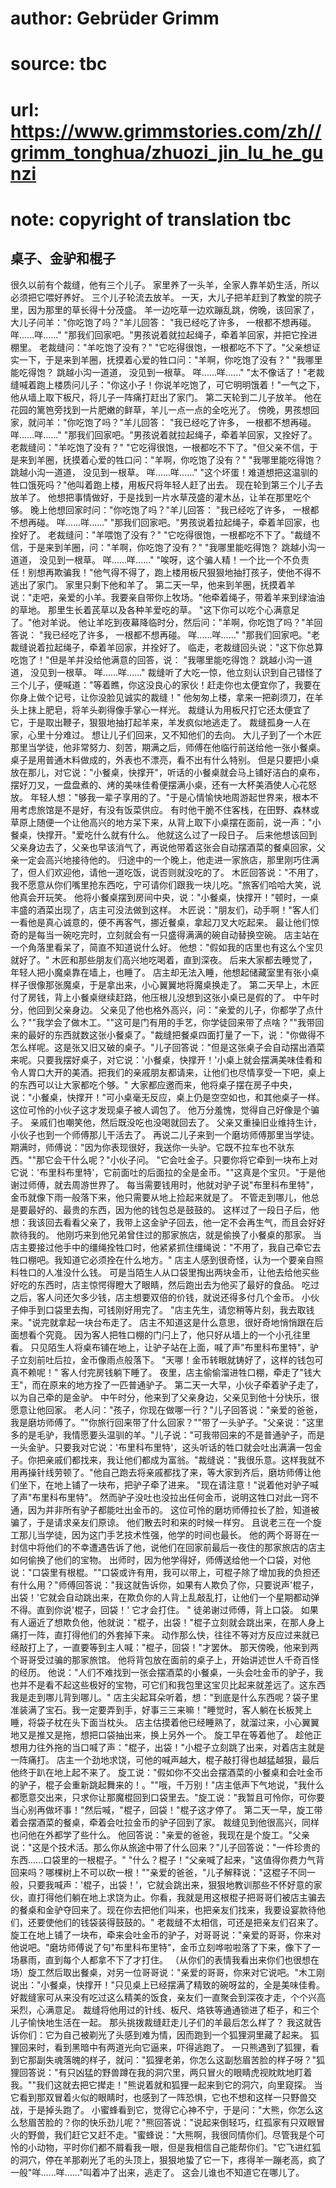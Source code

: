 # author: Gebrüder Grimm
# source: tbc
# url: https://www.grimmstories.com/zh//grimm_tonghua/zhuozi_jin_lu_he_gunzi
# note: copyright of translation tbc

## 桌子、金驴和棍子 

很久以前有个裁缝，他有三个儿子。
家里养了一头羊，全家人靠羊奶生活，所以必须把它喂好养好。
三个儿子轮流去放羊。
一天，大儿子把羊赶到了教堂的院子里，因为那里的草长得十分茂盛。
羊一边吃草一边欢蹦乱跳，傍晚，该回家了，大儿子问羊："你吃饱了吗？"羊儿回答：
"我已经吃了许多，
一根都不想再碰。
咩......咩......"
"那我们回家吧。"男孩说着就拉起绳子，牵着羊回家，并把它拴进棚里。
老裁缝问："羊吃饱了没有？"
"它吃得很饱，一根都吃不下了。"父亲想证实一下，于是来到羊圈，抚摸着心爱的牲口问："羊啊，你吃饱了没有？"
"我哪里能吃得饱？
跳越小沟一道道，
没见到一根草。
咩......咩......"
"太不像话了！"老裁缝喊着跑上楼质问儿子："你这小子！你说羊吃饱了，可它明明饿着！"一气之下，他从墙上取下板尺，将儿子一阵痛打赶出了家门。
第二天轮到二儿子放羊。
他在花园的篱笆旁找到一片肥嫩的鲜草，羊儿一点一点的全吃光了。
傍晚，男孩想回家，就问羊："你吃饱了吗？"羊儿回答：
"我已经吃了许多，
一根都不想再碰。
咩......咩......"
"那我们回家吧。"男孩说着就拉起绳子，牵着羊回家，又拴好了。
老裁缝问："羊吃饱了没有？"
"它吃得很饱，一根都吃不下了。"但父亲不信，于是来到羊圈，抚摸着心爱的牲口问："羊啊，你吃饱了没有？"
"我哪里能吃得饱？
跳越小沟一道道，
没见到一根草。
咩......咩......"
"这个坏蛋！难道想把这温驯的牲口饿死吗？"他叫着跑上楼，用板尺将年轻人赶了出去。
现在轮到第三个儿子去放羊了。
他想把事情做好，于是找到一片水草茂盛的灌木丛，让羊在那里吃个够。
晚上他想回家时问："你吃饱了吗？"羊儿回答：
"我已经吃了许多，
一根都不想再碰。
咩......咩......"
"那我们回家吧。"男孩说着拉起绳子，牵着羊回家，也拴好了。
老裁缝问："羊喂饱了没有？"
"它吃得很饱，一根都吃不下了。"裁缝不信，于是来到羊圈，问："羊啊，你吃饱了没有？"
"我哪里能吃得饱？
跳越小沟一道道，
没见到一根草。
咩......咩......"
"唉呀，这个骗人精！一个比一个不负责任！别想再欺骗我！"他气得不得了，跑上楼用板尺狠狠地抽打孩子，使他不得不逃出了家门。
家里只剩下他和羊了。
第二天一早，他来到羊圈，抚摸着羊说："走吧，亲爱的小羊。我要亲自带你上牧场。"他牵着绳子，带着羊来到绿油油的草地。
那里生长着芪草以及各种羊爱吃的草。
"这下你可以吃个心满意足了。"他对羊说。
他让羊吃到夜幕降临时分，然后问："羊啊，你吃饱了吗？"羊回答说：
"我已经吃了许多，
一根都不想再碰。
咩......咩......"
"那我们回家吧。"老裁缝说着拉起绳子，牵着羊回家，并拴好了。
临走，老裁缝回头说："这下你总算吃饱了！"但是羊并没给他满意的回答，说：
"我哪里能吃得饱？
跳越小沟一道道，
没见到一根草。
咩......咩......"
裁缝听了大吃一惊，他立刻认识到自己错怪了三个儿子，便喊道："等着瞧，你这没良心的家伙！赶走你也太便宜你了，我要在你身上做个记号，让你没脸见诚实的裁缝！"
他匆匆上楼，拿来一把剃须刀，在羊头上抹上肥皂，将羊头剃得像手掌心一样光。
裁缝认为用板尺打它还太便宜了它，于是取出鞭子，狠狠地抽打起羊来，羊发疯似地逃走了。
裁缝孤身一人在家，心里十分难过。 想让儿子们回来，又不知他们的去向。
大儿子到了一个木匠那里当学徒，他非常努力、刻苦，期满之后，师傅在他临行前送给他一张小餐桌。
桌子是用普通木料做成的，外表也不漂亮，看不出有什么特别。
但是只要把小桌放在那儿，对它说："小餐桌，快撑开"，听话的小餐桌就会马上铺好洁白的桌布，摆好刀叉，一盘盘煮的、烤的美味佳肴便摆满小桌，还有一大杯美酒使人心花怒放。
年轻人想："够我一辈子享用的了。"于是心情愉快地周游起世界来，根本不用考虑旅馆是不是好，有没有饭菜供应。
有时他干脆不住客栈，在田野、森林或草原上随便一个让他高兴的地方呆下来，从背上取下小桌摆在面前，说一声："小餐桌，快撑开。"爱吃什么就有什么。
他就这么过了一段日子。
后来他想该回到父亲身边去了，父亲也早该消气了，再说他带着这张会自动摆酒菜的餐桌回家，父亲一定会高兴地接待他的。
归途中的一个晚上，他走进一家旅店，那里刚巧住满了，但人们欢迎他，请他一道吃饭，说否则就没吃的了。
木匠回答说："不用了，我不愿意从你们嘴里抢东西吃，宁可请你们跟我一块儿吃。"旅客们哈哈大笑，说他真会开玩笑。
他将小餐桌摆到房间中央，说："小餐桌，快撑开！"顿时，一桌丰盛的酒菜出现了，店主可没法做到这样。
木匠说："朋友们，动手啊！"客人们一看他是真心诚意的，便不再客气，挪近餐桌，拿起刀叉大吃起来。
最让他们惊奇的是每当一碗吃完时，立刻就会有一只盛得满满的碗自动替换空碗。
店主站在一个角落里看呆了，简直不知道说什么好。
他想："假如我的店里也有这么个宝贝就好了。"
木匠和那些朋友们高兴地吃喝着，直到深夜。
后来大家都去睡觉了，年轻人把小魔桌靠在墙上，也睡了。
店主却无法入睡，他想起储藏室里有张小桌样子很像那张魔桌，于是拿出来，小心翼翼地将魔桌换走了。
第二天早上，木匠付了房钱，背上小餐桌继续赶路，他压根儿没想到这张小桌已是假的了。
中午时分，他回到父亲身边。
父亲见了他也格外高兴，问："亲爱的儿子，你都学了点什么？""我学会了做木工。""这可是门有用的手艺，你学徒回来带了点啥？""我带回来的最好的东西就数这张小餐桌了。"裁缝把餐桌四面打量了一下，说："你做得不怎么样呢。这是张又旧又破的桌子。"儿子回答说："但是这张桌子会自动摆出酒菜来呢。只要我摆好桌子，对它说：'小餐桌，快撑开！'小桌上就会摆满美味佳肴和令人胃口大开的美酒。把我们的亲戚朋友都请来，让他们也尽情享受一下吧，桌上的东西可以让大家都吃个够。"
大家都应邀而来，他将桌子摆在房子中央，说："小餐桌，快撑开！"可小桌毫无反应，桌上仍是空空如也，和其他桌子一样。
这位可怜的小伙子这才发现桌子被人调包了。
他万分羞愧，觉得自己好像是个骗子。
亲戚们也嘲笑他，然后既没吃也没喝就回去了。
父亲又重操旧业维持生计，小伙子也到一个师傅那儿干活去了。
再说二儿子来到一个磨坊师傅那里当学徒。
期满时，师傅说："因为你表现很好，我送你一头驴。它既不拉车也不驮东西。""那它会干什么呢？"小伙子问。
"它会吐金子。只要你将它牵到一块布上对它说：'布里科布里特'，它前面吐的后面拉的全是金币。""这真是个宝贝。"于是他谢过师傅，就去周游世界了。
每当需要钱用时，他就对驴子说"布里科布里特"，金币就像下雨一般落下来，他只需要从地上捡起来就是了。
不管走到哪儿，他总是要最好的、最贵的东西，因为他的钱包总是鼓鼓的。
这样过了一段日子后，他想：我该回去看看父亲了，我带上这金驴子回去，他一定不会再生气，而且会好好款待我的。
他刚巧来到他兄弟曾住过的那家旅店，就是偷换了小餐桌的那家。
当店主要接过他手中的缰绳拴牲口时，他紧紧抓住缰绳说："不用了，我自己牵它去牲口棚吧。我知道它必须拴在什么地方。"
店主人感到很奇怪，认为一个要亲自照料牲口的人准没什么钱。
可是当陌生人从口袋里掏出两块金币，让他去给他买些好吃的东西时，店主惊愕得瞪大了眼睛，然后跑出去为他买了最好的食品。
吃过之后，客人问还欠多少钱，店主想要双倍的价钱，就说还得多付几个金币。
小伙子伸手到口袋里去掏，可钱刚好用完了。
"店主先生，请您稍等片刻，我去取钱来。"说完就拿起一块台布走了。
店主不知道这是什么意思，很好奇地悄悄跟在后面想看个究竟。
因为客人把牲口棚的门闩上了，他只好从墙上的一个小孔往里看。
只见陌生人将桌布铺在地上，让驴子站在上面，喊了声"布里科布里特"，驴子立刻前吐后拉，金币像雨点般落下。
"天哪！金币转眼就铸好了，这样的钱包可真不赖呢！"
客人付完房钱躺下睡了。
夜里，店主偷偷溜进牲口棚，牵走了"钱大王"，而在原来的地方拴了一匹普通驴子。
第二天一大早，小伙子牵着驴子走了，以为自己牵的是金驴。
中午时分，他来到了父亲身边，父亲见到他十分快乐，很愿意让他回家。
老人问："孩子，你现在做哪一行？"儿子回答说："亲爱的爸爸，我是磨坊师傅了。""你旅行回来带了什么回家？""带了一头驴子。"父亲说："这里多的是毛驴，我情愿要头温驯的羊。"儿子说："可我带回来的不是普通驴子，而是一头金驴。只要我对它说：'布里科布里特'，这头听话的牲口就会吐出满满一包金子。你把亲戚们都找来，我让他们都成为富翁。"裁缝说："我很乐意。这样我就不用再操针线劳顿了。"他自己跑去将亲戚都找了来，等大家到齐后，磨坊师傅让他们坐下，在地上铺了一块布，把驴子牵了进来。
"现在请注意！"说着他对驴子喊了声"布里科布里特"。
然而驴子没吐也没拉出任何金币，说明这牲口对此一窍不通，因为并非所有驴子都能吐出金币的。
这位可怜的磨坊师傅拉长了脸，知道被骗了，于是请求亲友们原谅。
他们散去时和来的时候一样穷。
且说老三在一个旋工那儿当学徒，因为这门手艺技术性强，他学的时间也最长。
他的两个哥哥在一封信中将他们的不幸遭遇告诉了他，说他们在回家前最后一夜住的那家旅店的店主如何偷换了他们的宝物。
出师时，因为他学得好，师傅送给他一个口袋，对他说："口袋里有根棍。""口袋或许有用，我可以带上，可棍子除了增加我的负担还有什么用？"师傅回答说："我这就告诉你，如果有人欺负了你，只要说声'棍子，出袋！'它就会自动跳出来，在欺负你的人背上乱敲乱打，让他们一个星期都动弹不得。直到你说'棍子，回袋！'
它才会打住。 "
徒弟谢过师傅，背上口袋。
如果有人逼近了想欺负他，他就说："棍子，出袋！"棍子立刻就会跳出来，在那人身上痛打一阵，直打得他们的外套掉下来。
动作那么快，往往不等对方反应过来就已经敲打上了，一直要等到主人喊："棍子，回袋！"才罢休。
那天傍晚，他来到两个哥哥受过骗的那家旅馆。
他将背包放在面前的桌子上，开始讲述世人千奇百怪的经历。
他说："人们不难找到一张会摆酒菜的小餐桌，一头会吐金币的驴子，我也并不是看不起这些极好的宝物，可它们和我包里这宝贝比起来就差远了。这东西我是走到哪儿背到哪儿。"
店主尖起耳朵听着，想："到底是什么东西呢？袋子里准装满了宝石。我一定要弄到手，好事三三来嘛！"睡觉时，客人躺在长板凳上睡，将袋子枕在头下面当枕头。
店主估摸着他已经睡熟了，就溜过来，小心翼翼地又是推又是拖，想把口袋抽出来，换上另外一个。
旋工早在等着他了。
趁他正想用力往外拖的当口喊了声："棍子，出袋！"小棍子立刻跳了出来，对着店主就是一阵痛打。
店主一个劲地求饶，可他的喊声越大，棍子敲打得也越猛越狠，最后他终于趴在地上起不来了。
旋工说："假如你不交出会摆酒菜的小餐桌和会吐金币的驴子，棍子会重新跳起舞来的！。""哦，千万别！"店主低声下气地说，"我什么都愿意交出来，只求你让那魔棍回到口袋里去。"旋工说："我暂且可怜你，可你要当心别再做坏事！"然后喊，"棍子，回袋！"棍子这才停了。
第二天一早，旋工带着会摆酒菜的餐桌，牵着会吐拉金币的驴子回到了家。
裁缝见到他很高兴，同样也问他在外都学了些什么。
他回答说："亲爱的爸爸，我现在是个旋工。"父亲说："这是个技术活。那么你从旅途中带了什么回来？"儿子回答说："一件珍贵的东西......口袋里的一根棍子。"
"什么？棍子！"父亲喊了起来，"这值得你费力气背回来吗？哪棵树上不可以砍一根！""亲爱的爸爸，"儿子解释说："这棍子不同一般，只要我喊声：'棍子，出袋！'，它就会跳出来，狠狠地教训那些不怀好意的家伙，直打得他们躺在地上求饶为止。你看，我就是用这根棍子把哥哥们被店主骗去的餐桌和金驴夺回来了。现在你去把他们叫来，也把亲友们找来，我要设宴款待他们，还要使他们的钱袋装得鼓鼓的。"
老裁缝不太相信，可还是把亲友们召来了。
旋工在地上铺了一块布，牵来会吐金币的驴子，对哥哥说："亲爱的哥哥，你来对他说吧。"磨坊师傅说了句"布里科布里特"，金币立刻哗啦啦落了下来，像下了一场暴雨，直到每个人都拿不下了才打住。
（从你们的表情我看出来你们也很想在场）旋工然后取出餐桌，对另一位哥哥说："亲爱的哥哥，你来对它说吧。"木工刚说出："小餐桌，快撑开！"只见桌上已经摆满了精致的碗呀盆的，全是美味佳肴。
好裁缝家可从来没有吃过这么精美的饭食，亲友们一直聚会到深夜才走，个个兴高采烈，心满意足。
裁缝将他用过的针线、板尺、烙铁等通通锁进了柜子，和三个儿子愉快地生活在一起。
那头挑拨裁缝赶走儿子们的羊最后怎么样了？
我这就告诉你们：它为自己被剃光了头感到难为情，因而跑到一个狐狸洞里藏了起来。
狐狸回来时，看到黑暗中有两道光向它逼来，吓得逃跑了。
一只熊遇到了狐狸，看到它那副失魂落魄的样子，就问："狐狸老弟，你怎么这副愁眉苦脸的样子呀？"狐狸回答说："有只凶猛的野兽蹲在我的洞穴里，两只冒火的眼睛虎视眈眈地盯着我。""我们这就去把它撵走！"熊说着就和狐狸一起来到它的洞穴，向里窥探。
当它看到那双冒着火似的眼睛时，也感到了一阵恐惧，它也不想和这样一只野兽交战，于是掉头跑了。
小蜜蜂看到它，觉得它心神不宁，于是问："大熊，你怎么这么愁眉苦脸的？你的快乐劲儿呢？"熊回答说："说起来倒轻巧，红孤家有只双眼冒火的野兽，我们赶它又赶不走。"蜜蜂说："大熊啊，我很同情你们。尽管我是个可怜的小动物，平时你们都不屑看我一眼，但是我相信自己能帮你们。"它飞进红狐的洞穴，停在羊那剃光了毛的头顶上，狠狠地蛰了它一下，疼得羊一蹦老高，疯了一般"咩......咩......"叫着冲了出来，逃走了。
这会儿谁也不知道它在哪儿了。
